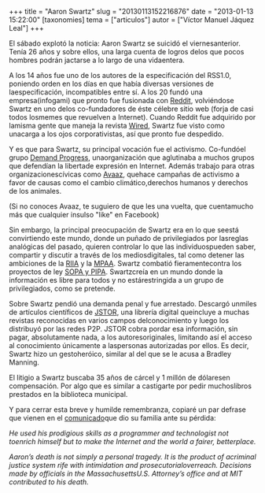 +++
title = "Aaron Swartz"
slug = "20130113152216876"
date = "2013-01-13 15:22:00"
[taxonomies]
tema = ["articulos"]
autor = ["Víctor Manuel Jáquez Leal"]
+++

El sábado explotó la noticia: Aaron Swartz se suicidó el
viernesanterior. Tenía 26 años y sobre ellos, una larga cuenta de logros
delos que pocos hombres podrán jactarse a lo largo de una vidaentera.

A los 14 años fue uno de los autores de la especificación del RSS1.0,
poniendo orden en los días en que había diversas versiones de
laespecificación, incompatibles entre sí. A los 20 fundó una
empresa(infogami) que pronto fue fusionada con
[Reddit](http://www.reddit.com/), volviéndose Swartz en uno delos
co-fundadores de éste célebre sitio web (forja de casi todos losmemes
que revuelven a Internet). Cuando Reddit fue adquirido por lamisma gente
que maneja la revista [Wired](http://www.wired.com/), Swartz fue visto
como unacarga a los ojos corporativistas, así que pronto fue despedido.

Y es que para Swartz, su principal vocación fue el activismo. Co-fundóel
grupo [Demand Progress](http://demandprogress.org/), unaorganización que
aglutinaba a muchos grupos que defendían la libertade expresión en
Internet. Además trabajo para otras organizacionescívicas como
[Avaaz](https://secure.avaaz.org/en/), quehace campañas de activismo a
favor de causas como el cambio climático,derechos humanos y derechos de
los animales.

(Si no conoces Avaaz, te suguiero de que les una vuelta, que cuentamucho
más que cualquier insulso "like" en Facebook)

Sin embargo, la principal preocupación de Swartz era en lo que seestá
convirtiendo este mundo, donde un puñado de privilegiados por lasreglas
analógicas del pasado, quieren controlar lo que las individuospueden
saber, compartir y discutir a través de los mediosdigitales, tal como
detener las ambiciones de la [RIIA](https://www.riaa.com/) y la
[MPAA](http://www.mpaa.org/). Swartz combatió fieramentecontra los
proyectos de ley [SOPA y PIPA](https://en.wikipedia.org/wiki/SOPA).
Swartzcreía en un mundo donde la información es libre para todos y no
estárestringida a un grupo de privilegiados, como se pretende.

Sobre Swartz pendió una demanda penal y fue arrestado. Descargó unmiles
de artículos científicos de [JSTOR](http://www.jstor.org/), una librería
digital queincluye a muchas revistas reconocidas en varios campos
delconocimiento y luego los distribuyó por las redes P2P. JSTOR cobra
pordar esa información, sin pagar, absolutamente nada, a los
autoresoriginales, limitando así el acceso al conocimiento únicamente a
laspersonas autorizadas por ellos. Es decir, Swartz hizo un
gestoheróico, similar al del que se le acusa a Bradley Manning.

El litigio a Swartz buscaba 35 años de cárcel y 1 millón de dólaresen
compensación. Por algo que es similar a castigarte por pedir
muchoslibros prestados en la biblioteca municipal.

Y para cerrar esta breve y humilde remembranza, copiaré un par defrase
que vienen en el
[comunicado](http://rememberaaronsw.tumblr.com/post/40372208044/official-statement-from-the-family-and-partner-of-aaron)que
dio su familia ante su pérdida:

*He used his prodigious skills as a programmer and technologist not
toenrich himself but to make the Internet and the world a fairer,
betterplace.*

*Aaron’s death is not simply a personal tragedy. It is the product of
acriminal justice system rife with intimidation and
prosecutorialoverreach. Decisions made by officials in the
MassachusettsU.S. Attorney’s office and at MIT contributed to his
death.*

